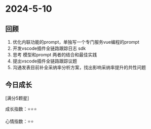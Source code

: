 # 2024-5-10

## 回顾

1. 优化内联功能的prompt，单独写一个专门服务vue编程的prompt
2. 开发vscode插件全链路跟踪日志 sdk
3. 思考 模型和prompt 两者的结合和最佳实践
4. 提出vscode插件全链路跟踪议题
5. 沟通发表目前补全采纳率分析方案，找出影响采纳率提升的共性问题

## 今日成长

[满分5颗星]

成长指数：:star::star::star:

心情指数：:star::star: